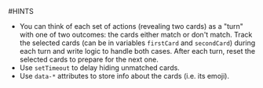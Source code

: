 #HINTS

- You can think of each set of actions (revealing two cards) as a "turn" with one of two outcomes: the cards either match or don't match. Track the selected cards (can be in variables `firstCard` and `secondCard`) during each turn and write logic to handle both cases. After each turn, reset the selected cards to prepare for the next one.
- Use `setTimeout` to delay hiding unmatched cards.
- Use `data-*` attributes to store info about the cards (i.e. its emoji).